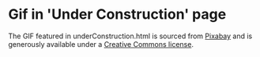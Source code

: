 # Gif in 'Under Construction' page
The GIF featured in underConstruction.html is sourced from [Pixabay](https://www.pixabay.com) and is generously available under a [Creative Commons license](https://pixabay.com/service/license-summary/).
